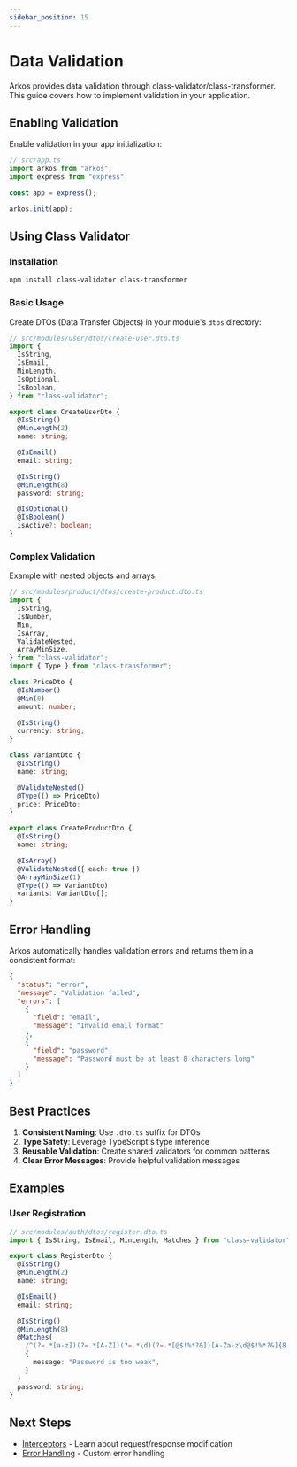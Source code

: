 ```yaml
---
sidebar_position: 15
---
```


# Data Validation

Arkos provides data validation through class-validator/class-transformer. This guide covers how to implement validation in your application.

## Enabling Validation

Enable validation in your app initialization:

```typescript
// src/app.ts
import arkos from "arkos";
import express from "express";

const app = express();

arkos.init(app);
```

## Using Class Validator

### Installation

```bash
npm install class-validator class-transformer
```

### Basic Usage

Create DTOs (Data Transfer Objects) in your module's `dtos` directory:

```typescript
// src/modules/user/dtos/create-user.dto.ts
import {
  IsString,
  IsEmail,
  MinLength,
  IsOptional,
  IsBoolean,
} from "class-validator";

export class CreateUserDto {
  @IsString()
  @MinLength(2)
  name: string;

  @IsEmail()
  email: string;

  @IsString()
  @MinLength(8)
  password: string;

  @IsOptional()
  @IsBoolean()
  isActive?: boolean;
}
```

### Complex Validation

Example with nested objects and arrays:

```typescript
// src/modules/product/dtos/create-product.dto.ts
import {
  IsString,
  IsNumber,
  Min,
  IsArray,
  ValidateNested,
  ArrayMinSize,
} from "class-validator";
import { Type } from "class-transformer";

class PriceDto {
  @IsNumber()
  @Min(0)
  amount: number;

  @IsString()
  currency: string;
}

class VariantDto {
  @IsString()
  name: string;

  @ValidateNested()
  @Type(() => PriceDto)
  price: PriceDto;
}

export class CreateProductDto {
  @IsString()
  name: string;

  @IsArray()
  @ValidateNested({ each: true })
  @ArrayMinSize(1)
  @Type(() => VariantDto)
  variants: VariantDto[];
}
```

## Error Handling

Arkos automatically handles validation errors and returns them in a consistent format:

```json
{
  "status": "error",
  "message": "Validation failed",
  "errors": [
    {
      "field": "email",
      "message": "Invalid email format"
    },
    {
      "field": "password",
      "message": "Password must be at least 8 characters long"
    }
  ]
}
```

## Best Practices

1. **Consistent Naming**: Use `.dto.ts` suffix for DTOs
2. **Type Safety**: Leverage TypeScript's type inference
3. **Reusable Validation**: Create shared validators for common patterns
4. **Clear Error Messages**: Provide helpful validation messages

## Examples

### User Registration

```typescript
// src/modules/auth/dtos/register.dto.ts
import { IsString, IsEmail, MinLength, Matches } from "class-validator";

export class RegisterDto {
  @IsString()
  @MinLength(2)
  name: string;

  @IsEmail()
  email: string;

  @IsString()
  @MinLength(8)
  @Matches(
    /^(?=.*[a-z])(?=.*[A-Z])(?=.*\d)(?=.*[@$!%*?&])[A-Za-z\d@$!%*?&]{8,}$/,
    {
      message: "Password is too weak",
    }
  )
  password: string;
}
```

## Next Steps

- [Interceptors](./interceptors) - Learn about request/response modification
- [Error Handling](./error-handling) - Custom error handling
